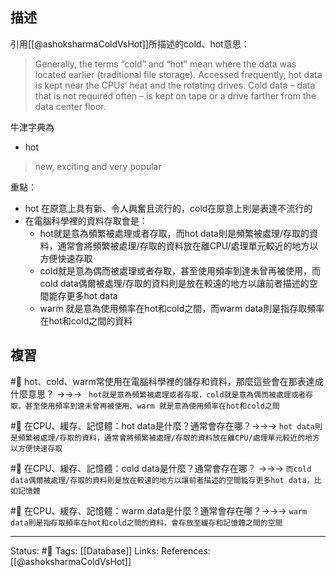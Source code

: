 
## 描述

引用[[@ashoksharmaColdVsHot]]所描述的cold、hot意思：
> Generally, the terms “cold” and “hot” mean where the data was located earlier (traditional file storage).
> Accessed frequently, hot data is kept near the CPUs’ heat and the rotating drives. Cold data – data that is not required often – is kept on tape or a drive farther from the data center floor.

牛津字典為
- hot
> new, exciting and very popular


重點：
- hot 在原意上具有新、令人興奮且流行的，cold在原意上則是表達不流行的
- 在電腦科學裡的資料存取會是：
	- hot就是意為頻繁被處理或者存取，而hot data則是頻繁被處理/存取的資料，通常會將頻繁被處理/存取的資料放在離CPU/處理單元較近的地方以方便快速存取
	- cold就是意為偶而被處理或者存取，甚至使用頻率到達未曾再被使用，而cold data偶爾被處理/存取的資料則是放在較遠的地方以讓前者描述的空間能存更多hot data
	- warm 就是意為使用頻率在hot和cold之間，而warm data則是指存取頻率在hot和cold之間的資料
## 複習


#🧠 hot、cold、warm常使用在電腦科學裡的儲存和資料，那麼這些會在那表達成什麼意思？ ->->-> ` hot就是意為頻繁被處理或者存取，cold就是意為偶而被處理或者存取，甚至使用頻率到達未曾再被使用、warm 就是意為使用頻率在hot和cold之間`
<!--SR:!2022-12-24,125,250-->

#🧠 在CPU、緩存、記憶體：hot data是什麼？通常會存在哪？->->-> `hot data則是頻繁被處理/存取的資料，通常會將頻繁被處理/存取的資料放在離CPU/處理單元較近的地方以方便快速存取`
<!--SR:!2022-09-21,62,250-->

#🧠 在CPU、緩存、記憶體：cold data是什麼？通常會存在哪？ ->->-> `而cold data偶爾被處理/存取的資料則是放在較遠的地方以讓前者描述的空間能存更多hot data，比如記憶體`
<!--SR:!2022-09-22,63,250-->


#🧠 在CPU、緩存、記憶體：warm data是什麼？通常會存在哪？->->-> `warm data則是指存取頻率在hot和cold之間的資料，會存放至緩存和記憶體之間的空間`
<!--SR:!2022-10-07,74,250-->


---
Status: #🌱 
Tags:
[[Database]]
Links:
References:
[[@ashoksharmaColdVsHot]]